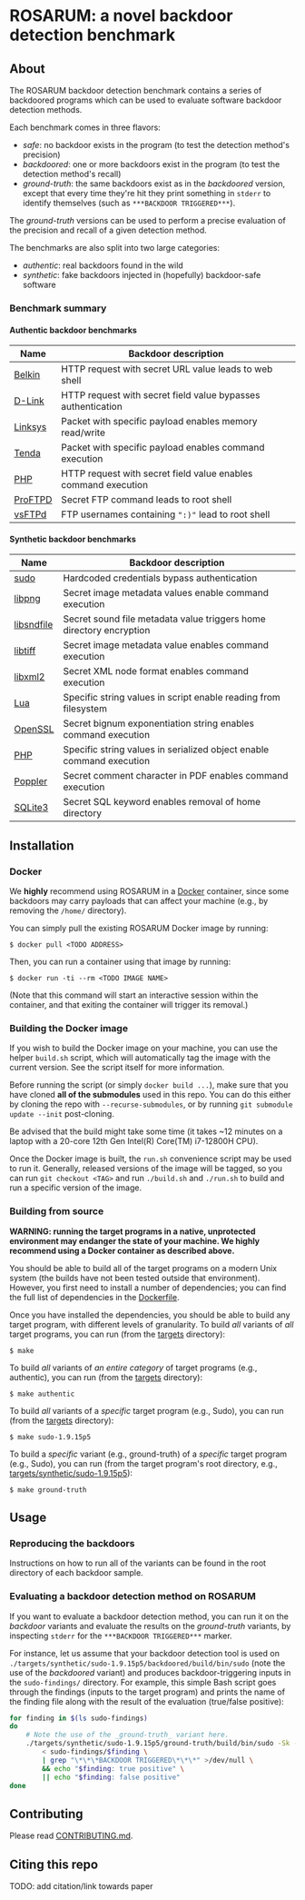# ROSARUM: a novel backdoor detection benchmark

## About
The ROSARUM backdoor detection benchmark contains a series of backdoored programs which can be used
to evaluate software backdoor detection methods.

Each benchmark comes in three flavors:
- _safe_: no backdoor exists in the program (to test the detection method's precision)
- _backdoored_: one or more backdoors exist in the program (to test the detection method's recall)
- _ground-truth_: the same backdoors exist as in the _backdoored_ version, except that every time
  they're hit they print something in `stderr` to identify themselves (such as `***BACKDOOR
  TRIGGERED***`).

The _ground-truth_ versions can be used to perform a precise evaluation of the precision and
recall of a given detection method.

The benchmarks are also split into two large categories:
- _authentic_: real backdoors found in the wild
- _synthetic_: fake backdoors injected in (hopefully) backdoor-safe software


### Benchmark summary
#### Authentic backdoor benchmarks
| Name               | Backdoor description                                           |
| ------------------ | -------------------------------------------------------------- |
| [Belkin][belkin]   | HTTP request with secret URL value leads to web shell          |
| [D-Link][dlink]    | HTTP request with secret field value bypasses authentication   |
| [Linksys][scfgmgr] | Packet with specific payload enables memory read/write         |
| [Tenda][tenda]     | Packet with specific payload enables command execution         |
| [PHP][php]         | HTTP request with secret field value enables command execution |
| [ProFTPD][proftpd] | Secret FTP command leads to root shell                         |
| [vsFTPd][vsftpd]   | FTP usernames containing `":)"` lead to root shell             |

#### Synthetic backdoor benchmarks
| Name                     | Backdoor description                                                 |
| ------------------------ | -------------------------------------------------------------------- |
| [sudo][sudo]             | Hardcoded credentials bypass authentication                          |
| [libpng][libpng]         | Secret image metadata values enable command execution                |
| [libsndfile][libsndfile] | Secret sound file metadata value triggers home directory encryption  |
| [libtiff][libtiff]       | Secret image metadata value enables command execution                |
| [libxml2][libxml2]       | Secret XML node format enables command execution                     |
| [Lua][lua]               | Specific string values in script enable reading from filesystem      |
| [OpenSSL][openssl]       | Secret bignum exponentiation string enables command execution        |
| [PHP][php-unserialize]   | Specific string values in serialized object enable command execution |
| [Poppler][poppler]       | Secret comment character in PDF enables command execution            |
| [SQLite3][sqlite3]       | Secret SQL keyword enables removal of home directory                 |


## Installation
### Docker
We **highly** recommend using ROSARUM in a [Docker](https://docs.docker.com/get-started/)
container, since some backdoors may carry payloads that can affect your machine (e.g., by removing
the `/home/` directory).

You can simply pull the existing ROSARUM Docker image by running:
```console
$ docker pull <TODO ADDRESS>
```
Then, you can run a container using that image by running:
```console
$ docker run -ti --rm <TODO IMAGE NAME>
```
(Note that this command will start an interactive session within the container, and that exiting
the container will trigger its removal.)

### Building the Docker image
If you wish to build the Docker image on your machine, you can use the helper `build.sh` script,
which will automatically tag the image with the current version. See the script itself for more
information.

Before running the script (or simply `docker build ...`), make sure that you have cloned **all of
the submodules** used in this repo. You can do this either by cloning the repo with
`--recurse-submodules`, or by running `git submodule update --init` post-cloning.

Be advised that the build might take some time (it takes ~12 minutes on a laptop with a 20-core
12th Gen Intel(R) Core(TM) i7-12800H CPU).

Once the Docker image is built, the `run.sh` convenience script may be used to run it. Generally,
released versions of the image will be tagged, so you can run `git checkout <TAG>` and run
`./build.sh` and `./run.sh` to build and run a specific version of the image.

### Building from source
**WARNING: running the target programs in a native, unprotected environment may endanger the state
of your machine. We highly recommend using a Docker container as described above.**

You should be able to build all of the target programs on a modern Unix system (the builds have not
been tested outside that environment). However, you first need to install a number of dependencies;
you can find the full list of dependencies in the [Dockerfile](./Dockerfile).

Once you have installed the dependencies, you should be able to build any target program, with
different levels of granularity. To build _all_ variants of _all_ target programs, you can run
(from the [targets](./targets/) directory):
```console
$ make
```
To build _all_ variants of _an entire category_ of target programs (e.g., authentic), you can run
(from the [targets](./targets/) directory):
```console
$ make authentic
```
To build _all_ variants of a _specific_ target program (e.g., Sudo), you can run (from the
[targets](./targets/) directory):
```console
$ make sudo-1.9.15p5
```
To build a _specific_ variant (e.g., ground-truth) of a _specific_ target program (e.g., Sudo), you
can run (from the target program's root directory, e.g.,
[targets/synthetic/sudo-1.9.15p5](./targets/synthetic/sudo-1.9.15p5)):
```console
$ make ground-truth
```


## Usage
### Reproducing the backdoors
Instructions on how to run all of the variants can be found in the root directory of each backdoor
sample.

### Evaluating a backdoor detection method on ROSARUM
If you want to evaluate a backdoor detection method, you can run it on the _backdoor_ variants and
evaluate the results on the _ground-truth_ variants, by inspecting `stderr` for the `***BACKDOOR
TRIGGERED***` marker.

For instance, let us assume that your backdoor detection tool is used on
`./targets/synthetic/sudo-1.9.15p5/backdoored/build/bin/sudo` (note the use of the _backdoored_
variant) and produces backdoor-triggering inputs in the `sudo-findings/` directory.
For example, this simple Bash script goes through the findings (inputs to the target program) and
prints the name of the finding file along with the result of the evaluation (true/false positive):
```bash
for finding in $(ls sudo-findings)
do
    # Note the use of the _ground-truth_ variant here.
    ./targets/synthetic/sudo-1.9.15p5/ground-truth/build/bin/sudo -Sk -- id 2>&1 \
        < sudo-findings/$finding \
        | grep "\*\*\*BACKDOOR TRIGGERED\*\*\*" >/dev/null \
        && echo "$finding: true positive" \
        || echo "$finding: false positive"
done
```


## Contributing
Please read [CONTRIBUTING.md](./CONTRIBUTING.md).


## Citing this repo
TODO: add citation/link towards paper


[belkin]: ./targets/authentic/belkin-f9k1102-httpd/
[dlink]: ./targets/authentic/d-link-1.13A-thttpd/
[scfgmgr]: ./targets/authentic/linksys-openwag200g-scfgmgr/
[tenda]: ./targets/authentic/tenda-w302r-httpd/
[php]: ./targets/authentic/php-8.1.0-dev/
[proftpd]: ./targets/authentic/proftpd-1.3.3c/
[vsftpd]: ./targets/authentic/vsftpd-2.3.4/
[sudo]: ./targets/synthetic/sudo-1.9.15p5/
[libpng]: ./targets/synthetic/libpng-1.6.43/
[libsndfile]: ./targets/synthetic/libsndfile-1.2.2/
[libtiff]: ./targets/synthetic/libtiff-4.3.0/
[libxml2]: ./targets/synthetic/libxml2-2.9.12/
[lua]: ./targets/synthetic/lua-5.4.7/
[openssl]: ./targets/synthetic/openssl-3.0.0/
[php-unserialize]: ./targets/synthetic/php-8.0.20/
[poppler]: ./targets/synthetic/poppler-21.07.0/
[sqlite3]: ./targets/synthetic/sqlite3-3.37.0/
